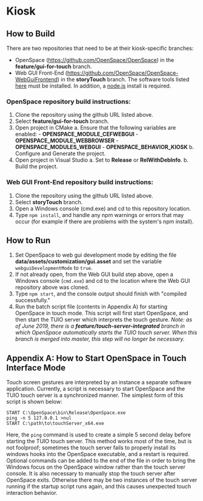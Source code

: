 # Kiosk

## How to Build
There are two repositories that need to be at their kiosk-specific branches:
 - OpenSpace (https://github.com/OpenSpace/OpenSpace) in the **feature/gui-for-touch** branch.
 - Web GUI Front-End (https://github.com/OpenSpace/OpenSpace-WebGuiFrontend) in the **storyTouch** branch.  The software tools listed [here](compiling/windows) must be installed.  In addition, a [node.js](https://nodejs.org/en/download/) install is required.

### OpenSpace repository build instructions:
1. Clone the repository using the github URL listed above.
2. Select **feature/gui-for-touch** branch.
3. Open project in CMake
   a. Ensure that the following variables are enabled:
          - **OPENSPACE_MODULE_CEFWEBGUI**
            - **OPENSPACE_MODULE_WEBBROWSER**
            - **OPENSPACE_MODULES_WEBGUI**
            - **OPENSPACE_BEHAVIOR_KIOSK**
   b. Configure and Generate the project.
4. Open project in Visual Studio
   a. Set to **Release** or **RelWithDebInfo**.
   b. Build the project.

### Web GUI Front-End repository build instructions:
1. Clone the repository using the github URL listed above.
2. Select **storyTouch** branch.
3. Open a Windows console (cmd.exe) and cd to this repository location.
4. Type `npm install`, and handle any npm warnings or errors that may occur (for example if there are problems with the system's npm install).

## How to Run
1. Set OpenSpace to web gui development mode by editing the file **data/assets/customization/gui.asset** and set the variable `webguiDevelopmentMode` to `true`.
2. If not already open, from the Web GUI build step above, open a Windows console (`cmd.exe`) and cd to the location where the Web GUI repository above was cloned.
3. Type `npm start`, and the console output should finish with "compiled successfully."
4. Run the batch script file (contents in Appendix A) for starting OpenSpace in touch mode.  This script will first start OpenSpace, and then start the TUIO server which interprets the touch gesture.  *Note: as of June 2019, there is a **feature/touch-server-integrated** branch in which OpenSpace automatically starts the TUIO touch server.  When this branch is merged into master, this step will no longer be necessary.*

## Appendix A: How to Start OpenSpace in Touch Interface Mode
Touch screen gestures are interpreted by an instance  a separate software application.  Currently, a script is necessary to start OpenSpace and the TUIO touch server is a synchronized manner.
The simplest form of this script is shown below:
```
START C:\OpenSpace\bin\Release\OpenSpace.exe
ping -n 5 127.0.0.1 >nul
START C:\path\to\touchServer_x64.exe
```
Here, the `ping` command is used to create a simple 5 second delay before starting the TUIO touch server.  This method works most of the time, but is not foolproof; sometimes the touch server fails to properly install its windows hooks into the OpenSpace executable, and a restart is required.  Optional commands can be added to the end of the file in order to bring the Windows focus on the OpenSpace window rather than the touch server console.  It is also necessary to manually stop the touch server after OpenSpace exits.  Otherwise there may be two instances of the touch server running if the startup script runs again, and this causes unexpected touch interaction behavior.
